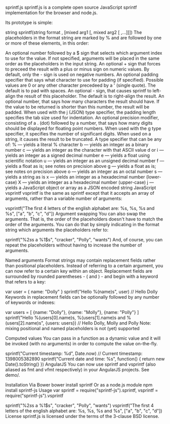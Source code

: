 sprintf.js
sprintf.js is a complete open source JavaScript sprintf implementation for the browser and node.js.

Its prototype is simple:

string sprintf(string format , [mixed arg1 [, mixed arg2 [ ,...]]])
The placeholders in the format string are marked by % and are followed by one or more of these elements, in this order:

An optional number followed by a $ sign that selects which argument index to use for the value. If not specified, arguments will be placed in the same order as the placeholders in the input string.
An optional + sign that forces to preceed the result with a plus or minus sign on numeric values. By default, only the - sign is used on negative numbers.
An optional padding specifier that says what character to use for padding (if specified). Possible values are 0 or any other character precedeed by a ' (single quote). The default is to pad with spaces.
An optional - sign, that causes sprintf to left-align the result of this placeholder. The default is to right-align the result.
An optional number, that says how many characters the result should have. If the value to be returned is shorter than this number, the result will be padded. When used with the j (JSON) type specifier, the padding length specifies the tab size used for indentation.
An optional precision modifier, consisting of a . (dot) followed by a number, that says how many digits should be displayed for floating point numbers. When used with the g type specifier, it specifies the number of significant digits. When used on a string, it causes the result to be truncated.
A type specifier that can be any of:
% — yields a literal % character
b — yields an integer as a binary number
c — yields an integer as the character with that ASCII value
d or i — yields an integer as a signed decimal number
e — yields a float using scientific notation
u — yields an integer as an unsigned decimal number
f — yields a float as is; see notes on precision above
g — yields a float as is; see notes on precision above
o — yields an integer as an octal number
s — yields a string as is
x — yields an integer as a hexadecimal number (lower-case)
X — yields an integer as a hexadecimal number (upper-case)
j — yields a JavaScript object or array as a JSON encoded string
JavaScript vsprintf
vsprintf is the same as sprintf except that it accepts an array of arguments, rather than a variable number of arguments:

vsprintf("The first 4 letters of the english alphabet are: %s, %s, %s and %s", ["a", "b", "c", "d"])
Argument swapping
You can also swap the arguments. That is, the order of the placeholders doesn't have to match the order of the arguments. You can do that by simply indicating in the format string which arguments the placeholders refer to:

sprintf("%2$s %3$s a %1$s", "cracker", "Polly", "wants")
And, of course, you can repeat the placeholders without having to increase the number of arguments.

Named arguments
Format strings may contain replacement fields rather than positional placeholders. Instead of referring to a certain argument, you can now refer to a certain key within an object. Replacement fields are surrounded by rounded parentheses - ( and ) - and begin with a keyword that refers to a key:

var user = {
    name: "Dolly"
}
sprintf("Hello %(name)s", user) // Hello Dolly
Keywords in replacement fields can be optionally followed by any number of keywords or indexes:

var users = [
    {name: "Dolly"},
    {name: "Molly"},
    {name: "Polly"}
]
sprintf("Hello %(users[0].name)s, %(users[1].name)s and %(users[2].name)s", {users: users}) // Hello Dolly, Molly and Polly
Note: mixing positional and named placeholders is not (yet) supported

Computed values
You can pass in a function as a dynamic value and it will be invoked (with no arguments) in order to compute the value on-the-fly.

sprintf("Current timestamp: %d", Date.now) // Current timestamp: 1398005382890
sprintf("Current date and time: %s", function() { return new Date().toString() })
AngularJS
You can now use sprintf and vsprintf (also aliased as fmt and vfmt respectively) in your AngularJS projects. See demo/.

Installation
Via Bower
bower install sprintf
Or as a node.js module
npm install sprintf-js
Usage
var sprintf = require("sprintf-js").sprintf,
    vsprintf = require("sprintf-js").vsprintf

sprintf("%2$s %3$s a %1$s", "cracker", "Polly", "wants")
vsprintf("The first 4 letters of the english alphabet are: %s, %s, %s and %s", ["a", "b", "c", "d"])
License
sprintf.js is licensed under the terms of the 3-clause BSD license.
